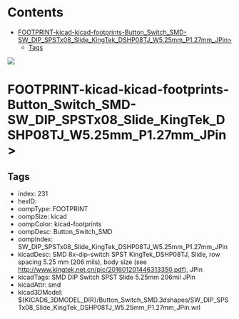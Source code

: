 



Contents
========

* [FOOTPRINT-kicad-kicad-footprints-Button_Switch_SMD-SW_DIP_SPSTx08_Slide_KingTek_DSHP08TJ_W5.25mm_P1.27mm_JPin>](#footprint-kicad-kicad-footprints-button_switch_smd-sw_dip_spstx08_slide_kingtek_dshp08tj_w525mm_p127mm_jpin)
	* [Tags](#tags)
  
![][im]
# FOOTPRINT-kicad-kicad-footprints-Button_Switch_SMD-SW_DIP_SPSTx08_Slide_KingTek_DSHP08TJ_W5.25mm_P1.27mm_JPin>

## Tags

- index: 231
- hexID: 
- oompType: FOOTPRINT
- oompSize: kicad
- oompColor: kicad-footprints
- oompDesc: Button_Switch_SMD
- oompIndex: SW_DIP_SPSTx08_Slide_KingTek_DSHP08TJ_W5.25mm_P1.27mm_JPin
- kicadDesc: SMD 8x-dip-switch SPST KingTek_DSHP08TJ, Slide, row spacing 5.25 mm (206 mils), body size  (see http://www.kingtek.net.cn/pic/201601201446313350.pdf), JPin
- kicadTags: SMD DIP Switch SPST Slide 5.25mm 206mil JPin
- kicadAttr: smd
- kicad3DModel: ${KICAD6_3DMODEL_DIR}/Button_Switch_SMD.3dshapes/SW_DIP_SPSTx08_Slide_KingTek_DSHP08TJ_W5.25mm_P1.27mm_JPin.wrl



[im]: image.png
